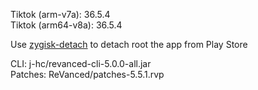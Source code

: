 Tiktok (arm-v7a): 36.5.4  
Tiktok (arm64-v8a): 36.5.4  

Use [zygisk-detach](https://github.com/j-hc/zygisk-detach) to detach root the app from Play Store
  
CLI: j-hc/revanced-cli-5.0.0-all.jar  
Patches: ReVanced/patches-5.5.1.rvp    
